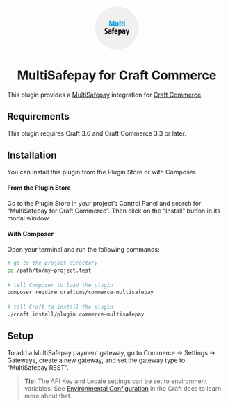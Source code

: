 <p align="center"><img src="./src/icon.svg" width="100" height="100" alt="MultiSafepay for Craft Commerce icon"></p>

<h1 align="center">MultiSafepay for Craft Commerce</h1>

This plugin provides a [MultiSafepay](https://www.multisafepay.com/) integration for [Craft Commerce](https://craftcms.com/commerce).

## Requirements

This plugin requires Craft 3.6 and Craft Commerce 3.3 or later.

## Installation

You can install this plugin from the Plugin Store or with Composer.

#### From the Plugin Store

Go to the Plugin Store in your project’s Control Panel and search for “MultiSafepay for Craft Commerce”. Then click on the “Install” button in its modal window.

#### With Composer

Open your terminal and run the following commands:

```bash
# go to the project directory
cd /path/to/my-project.test

# tell Composer to load the plugin
composer require craftcms/commerce-multisafepay

# tell Craft to install the plugin
./craft install/plugin commerce-multisafepay
```

## Setup

To add a MultiSafepay payment gateway, go to Commerce → Settings → Gateways, create a new gateway, and set the gateway type to “MultiSafepay REST”.

> **Tip:** The API Key and Locale settings can be set to environment variables. See [Environmental Configuration](https://docs.craftcms.com/v3/config/environments.html) in the Craft docs to learn more about that.
